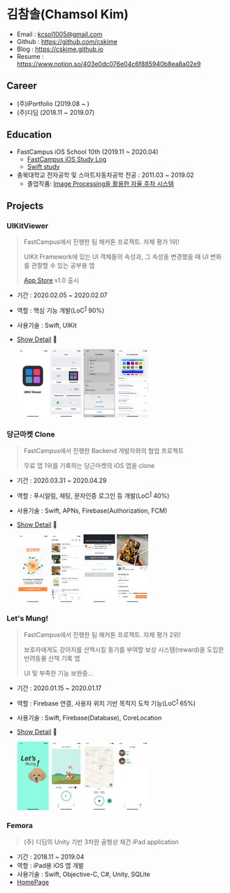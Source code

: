 # 김참솔(Chamsol Kim)

- Email : kcsol1005@gmail.com
- Github : https://github.com/cskime
- Blog : https://cskime.github.io
- Resume : https://www.notion.so/403e0dc076e04c6f885940b8ea8a02e9



## Career

- (주)iPortfolio (2019.08 ~ )
- (주)디딤 (2018.11 ~ 2019.07)



## Education

- FastCampus iOS School 10th (2019.11 ~ 2020.04)
  - [FastCampus iOS Study Log](https://github.com/cskime/iOS-Study-Log)
  - [Swift study](https://github.com/TheSwifters/iOS-Study)
- 충북대학교 전자공학 및 스마트자동차공학 전공 : 2011.03 ~ 2019.02
  - 졸업작품: [Image Processing을 활용한 자율 주차 시스템](https://github.com/cskime/GraduationProject)



## Projects

### UIKitViewer

> FastCampus에서 진행한 팀 해커톤 프로젝트. 자체 평가 1위!
>
> UIKit Framework에 있는 UI 객체들의 속성과, 그 속성을 변경했을 때 UI 변화를 관찰할 수 있는 공부용 앱
>
> [App Store](https://apps.apple.com/kr/app/uikitviewer/id1509137201) v1.0 출시

- 기간 : 2020.02.05 ~ 2020.02.07
- 역할 : 핵심 기능 개발(LoC<sup id="sup2">[1](#footnote1)</sup> 90%)
- 사용기술 : Swift, UIKit
- [Show Detail](https://github.com/cskime/UIKit-Viewer) 👀

  <p>
    <img src="images/UIKitViewer/launch.png" width="15%">
    <img src="images/UIKitViewer/home.png" width="15%">
    <img src="images/UIKitViewer/tableView.png" width="15%">
    <img src="images/UIKitViewer/collectionView.png" width="15%">
  </p>



### 당근마켓 Clone

> FastCampus에서 진행한 Backend 개발자와의 협업 프로젝트
>
> 무료 앱 1위를 기록하는 당근마켓의 iOS 앱을 clone

- 기간 : 2020.03.31 ~ 2020.04.29
- 역할 : 푸시알림, 채팅, 문자인증 로그인 등 개발(LoC<sup id="sup2">[1](#footnote1)</sup> 40%)
- 사용기술 : Swift, APNs, Firebase(Authorization, FCM)
- [Show Detail](https://github.com/cskime/iOS_DaangnMarket) 👀

  <p>
    <img src="images/Daangn/launch.png" width="15%">
    <img src="images/Daangn/home.png" width="15%">
    <img src="images/Daangn/login.png" width="15%">
    <img src="images/Daangn/product.png" width="15%">
  </p>


### Let's Mung!

> FastCampus에서 진행한 팀 해커톤 프로젝트. 자체 평가 2위!
>
> 보호자에게도 강아지를 산책시킬 동기를 부여할 보상 시스템(reward)을 도입한 반려동물 산책 기록 앱
>
> UI 및 부족한 기능 보완중...

- 기간 : 2020.01.15 ~ 2020.01.17
- 역할 : Firebase 연결, 사용자 위치 기반 목적지 도착 기능(LoC<sup id="sup2">[1](#footnote1)</sup> 65%)
- 사용기술 : Swift, Firebase(Database), CoreLocation
- [Show Detail](https://github.com/cskime/PetWalk) 👀

  <p>
    <img src="images/LetsMung/launch.png" width="15%">
    <img src="images/LetsMung/home.png" width="15%">
    <img src="images/LetsMung/walk.png" width="15%">
    <img src="images/LetsMung/history.png" width="15%">
  </p>



### Femora

> (주) 디딤의 Unity 기반 3차원 골형상 재건 iPad application

- 기간 : 2018.11 ~ 2019.04
- 역할 : iPad용 iOS 앱 개발
- 사용기술 : Swift, Objective-C, C#, Unity, SQLite
- [HomePage](http://didim-korea.com)

